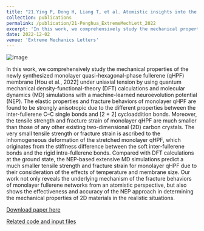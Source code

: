```yaml
---
title: "21.Ying P, Dong H, Liang T, et al. Atomistic insights into the mechanical anisotropy and fragility of monolayer fullerene networks using quantum mechanical calculations and machine-learning molecular dynamics simulations[J]. Extreme Mechanics Letters, 2023, 58: 101929."
collection: publications
permalink: /publication/21-Penghua_ExtremeMechLett_2022
excerpt: 'In this work, we comprehensively study the mechanical properties of the newly synthesized monolayer quasi-hexagonal-phase fullerene (qHPF) membrane [Hou et al., 2022] under uniaxial tension by using quantum mechanical density-functional-theory (DFT) calculations and molecular dynamics (MD) simulations with a machine-learned neuroevolution potential (NEP).'
date: 2022-12-02
venue: 'Extreme Mechanics Letters'
---
```

![image](https://user-images.githubusercontent.com/54773018/216847427-bcb7ce17-c3fa-4927-af14-63313dbbe89f.png)

In this work, we comprehensively study the mechanical properties of the newly synthesized monolayer quasi-hexagonal-phase fullerene (qHPF) membrane [Hou et al., 2022] under uniaxial tension by using quantum mechanical density-functional-theory (DFT) calculations and molecular dynamics (MD) simulations with a machine-learned neuroevolution potential (NEP). The elastic properties and fracture behaviors of monolayer qHPF are found to be strongly anisotropic due to the different properties between the inter-fullerene C–C single bonds and [2 + 2] cycloaddition bonds. Moreover, the tensile strength and fracture strain of monolayer qHPF are much smaller than those of any other existing two-dimensional (2D) carbon crystals. The very small tensile strength or fracture strain is ascribed to the inhomogeneous deformation of the stretched monolayer qHPF, which originates from the stiffness difference between the soft inter-fullerene bonds and the rigid intra-fullerene bonds. Compared with DFT calculations at the ground state, the NEP-based extensive MD simulations predict a much smaller tensile strength and fracture strain for monolayer qHPF due to their consideration of the effects of temperature and membrane size. Our work not only reveals the underlying mechanism of the fracture behaviors of monolayer fullerene networks from an atomistic perspective, but also shows the effectiveness and accuracy of the NEP approach in determining the mechanical properties of 2D materials in the realistic situations.

[Download paper here](http://hityingph.github.io/files/21-Penghua_ExtremeMechLett_2022.pdf)

[Related code and input files](https://github.com/hityingph/supporting-info/tree/main/21-Penghua_ExtremeMechLett_2022)

